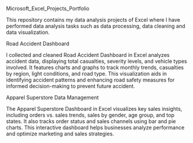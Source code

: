 Microsoft_Excel_Projects_Portfolio

This repository contains my data analysis projects of Excel where I have performed data analysis tasks such as data processing, data cleaning and data visualization.

Road Accident Dashboard

I collected and cleaned Road Accident Dashboard in Excel analyzes accident data, displaying total casualties, severity levels, and vehicle types involved. It features charts and graphs to track monthly trends, casualties by region, light conditions, and road type. This visualization aids in identifying accident patterns and enhancing road safety measures for informed decision-making to prevent future accident.



















Apparel Superstore Data Management

The Apparel Superstore Dashboard in Excel visualizes key sales insights, including orders vs. sales trends, sales by gender, age group, and top states. It also tracks order status and sales channels using bar and pie charts. This interactive dashboard helps businesses analyze performance and optimize marketing and sales strategies.
